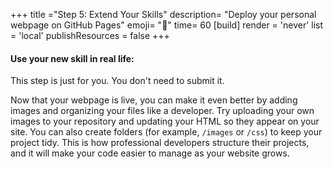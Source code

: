 +++
title ="Step 5: Extend Your Skills"
description= "Deploy your personal webpage on GitHub Pages"
emoji= "🤖"
time= 60
[build]
  render = 'never'
  list = 'local'
  publishResources = false 
+++

#### Use your new skill in real life:

This step is just for you. You don't need to submit it.

Now that your webpage is live, you can make it even better by adding images and organizing your files like a developer. Try uploading your own images to your repository and updating your HTML so they appear on your site. You can also create folders (for example, `/images` or `/css`) to keep your project tidy. This is how professional developers structure their projects, and it will make your code easier to manage as your website grows. 